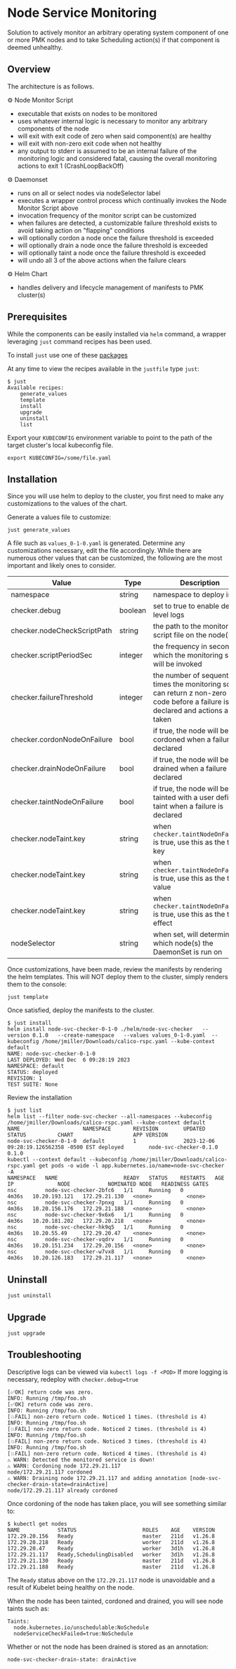 # Node Service Monitoring

Solution to actively monitor an arbitrary operating system component of one or more PMK nodes and
to take Scheduling action(s) if that component is deemed unhealthy.

## Overview

The architecture is as follows.

⚙ Node Monitor Script
 * executable that exists on nodes to be monitored
 * uses whatever internal logic is necessary to monitor any arbitrary components of the node
 * will exit with exit code of zero when said component(s) are healthy
 * will exit with non-zero exit code when not healthy
 * any output to stderr is assumed to be an internal failure of the monitoring logic and considered fatal, causing the overall monitoring actions to exit 1 (CrashLoopBackOff)

⚙ Daemonset
 * runs on all or select nodes via nodeSelector label
 * executes a wrapper control process which continually invokes the Node Monitor Script above
 * invocation frequency of the monitor script can be customized
 * when failures are detected, a customizable failure threshold exists to avoid taking action on "flapping" conditions
 * will optionally cordon a node once the failure threshold is exceeded
 * will optionally drain a node once the failure threshold is exceeded
 * will optionally taint a node once the failure threshold is exceeded
 * will undo all 3 of the above actions when the failure clears

⚙ Helm Chart
 * handles delivery and lifecycle management of manifests to PMK cluster(s)

## Prerequisites

While the components can be easily installed via `helm` command, a wrapper leveraging `just` command recipes has been used.

To install `just` use one of these [packages](https://github.com/casey/just#packages)

At any time to view the recipes available in the `justfile` type `just`:

```
$ just
Available recipes:
    generate_values
    template
    install
    upgrade
    uninstall
    list
```

Export your `KUBECONFIG` environment variable to point to the path of the target cluster's local kubeconfig file.

```
export KUBECONFIG=/some/file.yaml
```

## Installation

Since you will use helm to deploy to the cluster, you first need to make any customizations to the values of the chart.

Generate a values file to customize:
```
just generate_values
```

A file such as `values_0-1-0.yaml` is generated. Determine any customizations necessary, edit the file accordingly. While there are numerous other values that can be customized, the following are the most important and likely ones to consider.

| Value | Type | Description |
| --- | --- | --- |
| namespace | string | namespace to deploy into |
| checker.debug | boolean | set to true to enable debug level logs |
| checker.nodeCheckScriptPath | string | the path to the monitoring script file on the node(s) |
| checker.scriptPeriodSec | integer | the frequency in seconds at which the monitoring script will be invoked |
| checker.failureThreshold | integer | the number of sequential times the monitoring script can return z non-zero exit code before a failure is declared and actions are taken |
| checker.cordonNodeOnFailure | bool | if true, the node will be cordoned when a failure is declared |
| checker.drainNodeOnFailure | bool | if true, the node will be drained when a failure is declared |
| checker.taintNodeOnFailure | bool | if true, the node will be tainted with a user defined taint when a failure is declared |
| checker.nodeTaint.key | string | when `checker.taintNodeOnFailure` is true, use this as the taint key |
| checker.nodeTaint.key | string | when `checker.taintNodeOnFailure` is true, use this as the taint value |
| checker.nodeTaint.key | string | when `checker.taintNodeOnFailure` is true, use this as the taint effect |
| nodeSelector | string | when set, will determine which node(s) the DaemonSet is run on |


Once customizations, have been made, review the manifests by rendering the helm templates. This
will NOT deploy them to the cluster, simply renders them to the console:

```
just template
```

Once satisfied, deploy the manifests to the cluster.

```
$ just install
helm install node-svc-checker-0-1-0 ./helm/node-svc-checker   --version 0.1.0   --create-namespace   --values values_0-1-0.yaml  --kubeconfig /home/jmiller/Downloads/calico-rspc.yaml --kube-context default
NAME: node-svc-checker-0-1-0
LAST DEPLOYED: Wed Dec  6 09:28:19 2023
NAMESPACE: default
STATUS: deployed
REVISION: 1
TEST SUITE: None
```

Review the installation

```
$ just list
helm list --filter node-svc-checker --all-namespaces --kubeconfig /home/jmiller/Downloads/calico-rspc.yaml --kube-context default
NAME                    NAMESPACE       REVISION        UPDATED                                 STATUS          CHART                   APP VERSION
node-svc-checker-0-1-0  default         1               2023-12-06 09:28:19.126562358 -0500 EST deployed        node-svc-checker-0.1.0  0.1.0
kubectl --context default --kubeconfig /home/jmiller/Downloads/calico-rspc.yaml get pods -o wide -l app.kubernetes.io/name=node-svc-checker -A
NAMESPACE   NAME                     READY   STATUS    RESTARTS   AGE     IP              NODE            NOMINATED NODE   READINESS GATES
nsc         node-svc-checker-2bfc6   1/1     Running   0          4m36s   10.20.193.121   172.29.21.130   <none>           <none>
nsc         node-svc-checker-7pnxg   1/1     Running   0          4m36s   10.20.156.176   172.29.21.188   <none>           <none>
nsc         node-svc-checker-9x6x6   1/1     Running   0          4m36s   10.20.181.202   172.29.20.218   <none>           <none>
nsc         node-svc-checker-hk9q5   1/1     Running   0          4m36s   10.20.55.49     172.29.20.47    <none>           <none>
nsc         node-svc-checker-vqdrv   1/1     Running   0          4m36s   10.20.151.234   172.29.20.156   <none>           <none>
nsc         node-svc-checker-w7vx8   1/1     Running   0          4m36s   10.20.126.183   172.29.21.117   <none>           <none>
```

## Uninstall

```
just uninstall
```

## Upgrade

```
just upgrade
```

## Troubleshooting

Descriptive logs can be viewed via `kubectl logs -f <POD>`
If more logging is necessary, redeploy with `checker.debug=true`

```
[✅OK] return code was zero.
INFO: Running /tmp/foo.sh
[✅OK] return code was zero.
INFO: Running /tmp/foo.sh
[💥FAIL] non-zero return code. Noticed 1 times. (threshold is 4)
INFO: Running /tmp/foo.sh
[💥FAIL] non-zero return code. Noticed 2 times. (threshold is 4)
INFO: Running /tmp/foo.sh
[💥FAIL] non-zero return code. Noticed 3 times. (threshold is 4)
INFO: Running /tmp/foo.sh
[💥FAIL] non-zero return code. Noticed 4 times. (threshold is 4)
⚠ WARN: Detected the monitored service is down!
⚠ WARN: Cordoning node 172.29.21.117
node/172.29.21.117 cordoned
⚠ WARN: Draining node 172.29.21.117 and adding annotation [node-svc-checker-drain-state=drainActive]
node/172.29.21.117 already cordoned
```

Once cordoning of the node has taken place, you will see something similar to:
```
$ kubectl get nodes
NAME            STATUS                     ROLES    AGE    VERSION
172.29.20.156   Ready                      master   211d   v1.26.8
172.29.20.218   Ready                      worker   211d   v1.26.8
172.29.20.47    Ready                      worker   3d1h   v1.26.8
172.29.21.117   Ready,SchedulingDisabled   worker   3d1h   v1.26.8
172.29.21.130   Ready                      master   211d   v1.26.8
172.29.21.188   Ready                      master   211d   v1.26.8
```

The `Ready` status above on the `172.29.21.117` node is unavoidable and a result of Kubelet being healthy on the node.

When the node has been tainted, cordoned and drained, you will see node taints such as:
```
Taints:
  node.kubernetes.io/unschedulable:NoSchedule
  nodeServiceCheckFailed=true:NoSchedule
```

Whether or not the node has been drained is stored as an annotation:

```
node-svc-checker-drain-state: drainActive
```
